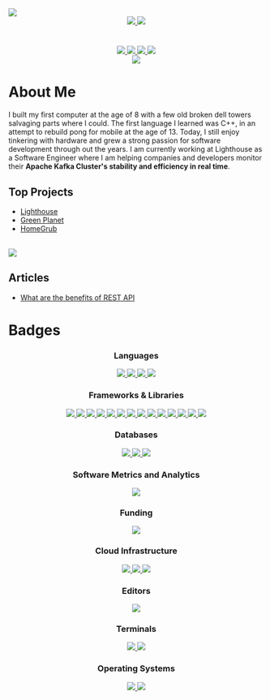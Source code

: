 <!-- Header image -->
<img align="center" src="https://github.com/chitangchin/Chitangchin/blob/main/header/Brandon%20Chin.png" />


<div align='center'>

<a href="https://www.linkedin.com/in/chitangchin/">
<img src="https://img.shields.io/badge/LinkedIn-0077B5?style=for-the-badge&logo=linkedin&logoColor=white" />
</a>
<a href="https://medium.com/@chitangb.chin">
<img src="https://img.shields.io/badge/Medium-12100E?style=for-the-badge&logo=medium&logoColor=white" />
</a>
  
</div>

#

<div align='center'>
  
<a href="https://www.typescriptlang.org/">
<img src="https://camo.githubusercontent.com/ee71fcc1aa3d059265517741dffc4161922fd744377e7a5f07c43381d0aa9aac/68747470733a2f2f696d672e736869656c64732e696f2f62616467652f747970657363726970742d2532333030374143432e7376673f7374796c653d666f722d7468652d6261646765266c6f676f3d74797065736372697074266c6f676f436f6c6f723d7768697465" />
</a>

<a href="https://www.javascript.com/">
<img src="https://img.shields.io/badge/JavaScript-323330?style=for-the-badge&logo=javascript&logoColor=F7DF1E" />
</a>

<a href="https://nextjs.org/">
<img src="https://img.shields.io/badge/next.js-000000?style=for-the-badge&logo=nextdotjs&logoColor=white" />
</a>

<a href="https://reactjs.org/">
<img src="https://img.shields.io/badge/React-20232A?style=for-the-badge&logo=react&logoColor=61DAFB" />
</a>

<br>
<a href="#badges">
<img src="https://img.shields.io/badge/See More-181717?style=for-the-badge&logo=GitHub&logoColor=white"/>
</a>
</br>

</div>

 # About Me
 
 I built my first computer at the age of 8 with a few old broken dell towers salvaging parts where I could. The first language I learned was C++, in an attempt to rebuild pong for mobile at the age of 13. Today, I still enjoy tinkering with hardware and grew a strong passion for software development through out the years. I am currently working at Lighthouse as a Software Engineer where I am helping companies and developers monitor their **Apache Kafka Cluster's stability and efficiency in real time**.


## Top Projects

- [Lighthouse](https://github.com/chitangchin/Lighthouse)
- [Green Planet](https://github.com/chitangchin/Green-Planet)
- [HomeGrub](https://github.com/chitangchin/Onlypans/tree/UpdatingMUI)

<br>

<a>
<img src="https://activity-graph.herokuapp.com/graph?username=chitangchin&theme=github"/>
</a>
</br>


## Articles
- [What are the benefits of REST API](https://medium.com/@chitangb.chin/what-are-the-benefits-of-rest-api-37bf16d75be8)

# Badges

<div align="center">
  <h3>Languages</h3>
  <a href="https://www.javascript.com/">
<img src="https://img.shields.io/badge/JavaScript-323330?style=for-the-badge&logo=javascript&logoColor=F7DF1E" />
</a>
<a href="https://developer.mozilla.org/en-US/docs/Web/CSS">
<img src="https://img.shields.io/badge/CSS3-1572B6?style=for-the-badge&logo=css3&logoColor=white" />
</a>
  <a href="https://developer.mozilla.org/en-US/docs/Glossary/HTML5">
  <img src="https://img.shields.io/badge/HTML5-E34F26?style=for-the-badge&logo=html5&logoColor=white" />
  </a>
<a href="https://www.typescriptlang.org/">
<img src="https://camo.githubusercontent.com/ee71fcc1aa3d059265517741dffc4161922fd744377e7a5f07c43381d0aa9aac/68747470733a2f2f696d672e736869656c64732e696f2f62616467652f747970657363726970742d2532333030374143432e7376673f7374796c653d666f722d7468652d6261646765266c6f676f3d74797065736372697074266c6f676f436f6c6f723d7768697465" />
</a>
</div> 







<div align="center">
  <h3>Frameworks & Libraries</h3>
  
<a href="https://nextjs.org/">
<img src="https://img.shields.io/badge/next.js-000000?style=for-the-badge&logo=nextdotjs&logoColor=white" />
</a>
  
 <a href="https://reactjs.org/">
<img src="https://img.shields.io/badge/React-20232A?style=for-the-badge&logo=react&logoColor=61DAFB" />
</a>

  
<a href="https://mui.com/">
<img src="https://img.shields.io/badge/Material%20UI-007FFF?style=for-the-badge&logo=mui&logoColor=white" />
</a>

<a href="https://expressjs.com/">
<img src="https://img.shields.io/badge/Express.js-000000?style=for-the-badge&logo=express&logoColor=white" />
</a>

<a href="https://nodejs.org/en/">
<img src="https://img.shields.io/badge/Node.js-339933?style=for-the-badge&logo=nodedotjs&logoColor=white" />
</a>
 
  <a href="https://www.docker.com/">
<img src="https://img.shields.io/badge/Docker-2CA5E0?style=for-the-badge&logo=docker&logoColor=white" />
</a>

  <a href="https://www.electronjs.org/">
<img src="https://img.shields.io/badge/Electron-2B2E3A?style=for-the-badge&logo=electron&logoColor=9FEAF9" />
</a>

<a href="https://www.apollographql.com/">
<img src="https://img.shields.io/badge/Apollo%20GraphQL-311C87?&style=for-the-badge&logo=Apollo%20GraphQL&logoColor=white" />
</a>
  
  <a href="https://graphql.org/">
<img src="https://img.shields.io/badge/GraphQl-E10098?style=for-the-badge&logo=graphql&logoColor=white" />
</a>
  <a href="https://www.markdownguide.org/">
<img src="https://img.shields.io/badge/Markdown-000000?style=for-the-badge&logo=markdown&logoColor=white" />
</a>
  <a href="https://www.npmjs.com/">
<img src="https://img.shields.io/badge/npm-CB3837?style=for-the-badge&logo=npm&logoColor=white" />
</a>
  <a href="https://www.postman.com/">
<img src="https://img.shields.io/badge/Postman-FF6C37?style=for-the-badge&logo=Postman&logoColor=white" />
</a>
  <a href="https://webpack.js.org/">
<img src="https://img.shields.io/badge/Sass-CC6699?style=for-the-badge&logo=sass&logoColor=white" />
</a>

 <a href="https://www.chartjs.org/">
<img src="https://img.shields.io/badge/Chart.js-FF6384?style=for-the-badge&logo=chartdotjs&logoColor=white" />
</a>
 
</div> 












<div align="center">
  <h3>Databases</h3>
  <!-- MongoDB -->
<a href="https://www.mongodb.com/">
<img src="https://img.shields.io/badge/MongoDB-4EA94B?style=for-the-badge&logo=mongodb&logoColor=white" />
</a>

<!-- PostgreSQL -->
<a href="https://www.postgresql.org/">
<img src="https://img.shields.io/badge/PostgreSQL-316192?style=for-the-badge&logo=postgresql&logoColor=white" />
</a>
  
 <a href="https://www.mysql.com/">
<img src="https://img.shields.io/badge/MySQL-005C84?style=for-the-badge&logo=mysql&logoColor=white" />
</a>
  
</div>









<div align="center">
  <h3>Software Metrics and Analytics</h3>
  <a href="https://prometheus.io/">
<img src="https://img.shields.io/badge/Prometheus-000000?style=for-the-badge&logo=prometheus&labelColor=000000" />
</a>
</div>  














<div align="center">
  <h3>Funding</h3>
<a href="https://stripe.com/docs/api">
<img src="https://img.shields.io/badge/Stripe-626CD9?style=for-the-badge&logo=Stripe&logoColor=white" />
</a>
</div>  








<div align="center">
  <h3>Cloud Infrastructure</h3>
  <!-- AWS -->
<a href="https://aws.amazon.com/">
<img src="https://img.shields.io/badge/Amazon_AWS-FF9900?style=for-the-badge&logo=amazonaws&logoColor=white" />
</a>

<!-- Google Cloud -->
<a href="https://cloud.google.com/gcp?utm_source=google&utm_medium=cpc&utm_campaign=na-US-all-en-dr-bkws-all-all-trial-e-dr-1011347&utm_content=text-ad-none-any-DEV_c-CRE_621957318912-ADGP_Desk+%7C+BKWS+-+EXA+%7C+Txt+~+Google+Cloud+Platform+Core-KWID_43700073023095233-aud-1436107373682:kwd-26415313501&utm_term=KW_google+cloud+platform-ST_google+cloud+platform&gclid=Cj0KCQiAmaibBhCAARIsAKUlaKT_AlxpUri2bitS_4KmPVjsX-MuJYW3-m9gXmnoTQJMO44xxWylovgaAk6kEALw_wcB&gclsrc=aw.ds&hl=en">
<img src="https://img.shields.io/badge/Google_Cloud-4285F4?style=for-the-badge&logo=google-cloud&logoColor=white" />
</a>

<!-- Vercel -->
<a href="https://vercel.com/">
<img src="https://img.shields.io/badge/Vercel-000000?style=for-the-badge&logo=vercel&logoColor=white" />
</a>
</div>  






<div align="center">
  <h3>Editors</h3>
  <a href="https://code.visualstudio.com/">
<img src="https://img.shields.io/badge/Visual_Studio_Code-0078D4?style=for-the-badge&logo=visual%20studio%20code&logoColor=white" />
</a>
</div>  







<div align="center">
  <h3>Terminals</h3>
<a href="https://git-scm.com/">
<img src="https://img.shields.io/badge/GIT-E44C30?style=for-the-badge&logo=git&logoColor=white" />
</a>
  
<a href="https://learn.microsoft.com/en-us/powershell/">
<img src="https://img.shields.io/badge/powershell-5391FE?style=for-the-badge&logo=powershell&logoColor=white" />
</a>
  
</div>  



<div align="center">
  <h3>Operating Systems</h3>
  <a href="https://www.linux.org/">
<img src="https://img.shields.io/badge/Linux-FCC624?style=for-the-badge&logo=linux&logoColor=black" />
</a>

<a href="https://www.microsoft.com/en-us/windows?r=1">
<img src="https://img.shields.io/badge/Windows-0078D6?style=for-the-badge&logo=windows&logoColor=white" />
</a>
</div>  
 
 
 
 
 
 
 
 
 
 
 

  

 

<!--
**chitangchin/Chitangchin** is a ✨ _special_ ✨ repository because its `README.md` (this file) appears on your GitHub profile.

Here are some ideas to get you started:

- 🔭 I’m currently working on ...
- 🌱 I’m currently learning ...
- 👯 I’m looking to collaborate on ...
- 🤔 I’m looking for help with ...
- 💬 Ask me about ...
- 📫 How to reach me: ...
- 😄 Pronouns: ...
- ⚡ Fun fact: ...
-->
